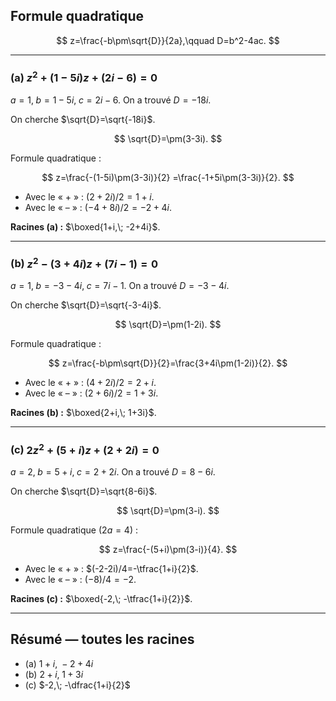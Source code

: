 
## Formule quadratique

$$
z=\frac{-b\pm\sqrt{D}}{2a},\qquad D=b^2-4ac.
$$

---

### (a) $z^2+(1-5i)z+(2i-6)=0$

$a=1,\; b=1-5i,\; c=2i-6.$
On a trouvé $D=-18i.$

On cherche $\sqrt{D}=\sqrt{-18i}$.

$$
\sqrt{D}=\pm(3-3i).
$$

Formule quadratique :

$$
z=\frac{-(1-5i)\pm(3-3i)}{2}
=\frac{-1+5i\pm(3-3i)}{2}.
$$

* Avec le « + » : $(2+2i)/2=1+i$.
* Avec le « – » : $(-4+8i)/2=-2+4i$.

**Racines (a) :** $\boxed{1+i,\; -2+4i}$.

---

### (b) $z^2-(3+4i)z+(7i-1)=0$

$a=1,\; b=-3-4i,\; c=7i-1.$
On a trouvé $D=-3-4i.$

On cherche $\sqrt{D}=\sqrt{-3-4i}$.

$$
\sqrt{D}=\pm(1-2i).
$$

Formule quadratique :

$$
z=\frac{-b\pm\sqrt{D}}{2}=\frac{3+4i\pm(1-2i)}{2}.
$$

* Avec le « + » : $(4+2i)/2=2+i$.
* Avec le « – » : $(2+6i)/2=1+3i$.

**Racines (b) :** $\boxed{2+i,\; 1+3i}$.

---

### (c) $2z^2+(5+i)z+(2+2i)=0$

$a=2,\; b=5+i,\; c=2+2i.$
On a trouvé $D=8-6i.$

On cherche $\sqrt{D}=\sqrt{8-6i}$.

$$
\sqrt{D}=\pm(3-i).
$$

Formule quadratique ($2a=4$) :

$$
z=\frac{-(5+i)\pm(3-i)}{4}.
$$

* Avec le « + » : $(-2-2i)/4=-\tfrac{1+i}{2}$.
* Avec le « – » : $(-8)/4=-2$.

**Racines (c) :** $\boxed{-2,\; -\tfrac{1+i}{2}}$.

---

## Résumé — toutes les racines

* (a) $1+i,\; -2+4i$
* (b) $2+i,\; 1+3i$
* (c) $-2,\; -\dfrac{1+i}{2}$



